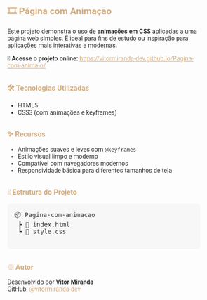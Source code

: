 <section class="sobre-projeto" style="padding: 2rem; max-width: 900px; margin: auto; font-family: 'Roboto', sans-serif; color: #333;">
  <h2 style="color: #d3ad7f;">🎞️ Página com Animação</h2>

  <p>Este projeto demonstra o uso de <strong>animações em CSS</strong> aplicadas a uma página web simples. É ideal para fins de estudo ou inspiração para aplicações mais interativas e modernas.</p>

  <p><strong>🔗 Acesse o projeto online:</strong>  
  <a href="https://vitormiranda-dev.github.io/Pagina-com-anima-o/" target="_blank" style="color: #d3ad7f;">https://vitormiranda-dev.github.io/Pagina-com-anima-o/</a></p>

  <h3 style="margin-top: 2rem; color: #d3ad7f;">🛠 Tecnologias Utilizadas</h3>
  <ul>
    <li>HTML5</li>
    <li>CSS3 (com animações e keyframes)</li>
  </ul>

  <h3 style="margin-top: 2rem; color: #d3ad7f;">✨ Recursos</h3>
  <ul>
    <li>Animações suaves e leves com <code>@keyframes</code></li>
    <li>Estilo visual limpo e moderno</li>
    <li>Compatível com navegadores modernos</li>
    <li>Responsividade básica para diferentes tamanhos de tela</li>
  </ul>

  <h3 style="margin-top: 2rem; color: #d3ad7f;">📁 Estrutura do Projeto</h3>
  <pre style="background-color: #f7f7f7; padding: 1rem; border-radius: 8px; overflow-x: auto;">
📦 Pagina-com-animacao
 ┣ 📄 index.html
 ┗ 📄 style.css
  </pre>

  <h3 style="margin-top: 2rem; color: #d3ad7f;">🙋‍♂️ Autor</h3>
  <p>Desenvolvido por <strong>Vitor Miranda</strong><br>
    GitHub: <a href="https://github.com/vitormiranda-dev" target="_blank" style="color: #d3ad7f;">@vitormiranda-dev</a>
  </p>
</section>

